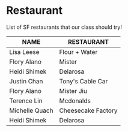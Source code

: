 # Restaurant
List of SF restaurants that our class should try!

 NAME | RESTAURANT
---|---
Lisa Leese | Flour + Water
Flory Alano | Mister 
Heidi Shimek | Delarosa
Justin Chan | Tony's Cable Car
Flory Alano | Mister Jiu
Terence Lin| Mcdonalds
Michelle Quach | Cheesecake Factory 
Heidi Shimek | Delarosa
